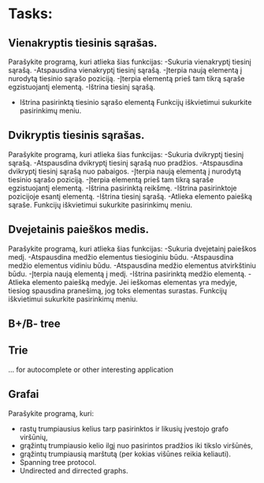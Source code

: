 # Tasks:

## Vienakryptis tiesinis sąrašas.
Parašykite programą, kuri atlieka šias funkcijas:
-Sukuria vienakryptį tiesinį sąrašą.
-Atspausdina vienakryptį tiesinį sąrašą.
-Įterpia naują elementą į nurodytą tiesinio sąrašo poziciją.
-Įterpia elementą prieš tam tikrą sąraše egzistuojantį elementą.
-Ištrina tiesinį sąrašą.
- Ištrina pasirinktą tiesinio sąrašo elementą
Funkcijų iškvietimui sukurkite pasirinkimų meniu.

## Dvikryptis tiesinis sąrašas.
Parašykite programą, kuri atlieka šias funkcijas:
-Sukuria dvikryptį tiesinį sąrašą.
-Atspausdina dvikryptį tiesinį sąrašą nuo pradžios.
-Atspausdina dvikryptį tiesinį sąrašą nuo pabaigos.
-Įterpia naują elementą į nurodytą tiesinio sąrašo poziciją.
-Įterpia elementą prieš tam tikrą sąraše egzistuojantį elementą.
-Ištrina pasirinktą reikšmę.
-Ištrina pasirinktoje pozicijoje esantį elementą.
-Ištrina tiesinį sąrašą.
-Atlieka elemento paiešką sąraše.
Funkcijų iškvietimui sukurkite pasirinkimų meniu.

## Dvejetainis paieškos medis.
Parašykite programą, kuri atlieka šias funkcijas:
-Sukuria dvejetainį paieškos medį.
-Atspausdina medžio elementus tiesioginiu būdu.
-Atspausdina medžio elementus vidiniu būdu.
-Atspausdina medžio elementus atvirkštiniu būdu.
-Įterpia naują elementą į medį.
-Ištrina pasirinktą medžio elementą.
-Atlieka elemento paiešką medyje. Jei ieškomas elementas yra medyje, tiesiog spausdina pranešimą, jog toks
elementas surastas.
Funkcijų iškvietimui sukurkite pasirinkimų meniu.

## B+/B- tree
## Trie
... for autocomplete or other interesting application

## Grafai
Parašykite programą, kuri:
- rastų trumpiausius kelius tarp pasirinktos ir likusių įvestojo grafo viršūnių,
- grąžintų trumpiausio kelio ilgį nuo pasirintos pradžios iki tikslo viršūnės,
- grąžintų trumpiausią marštutą (per kokias višūnes reikia keliauti).
- Spanning tree protocol.
- Undirected and dirrected graphs.
